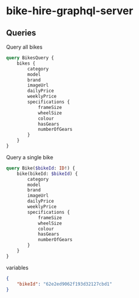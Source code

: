 # bike-hire-graphql-server

## Queries

Query all bikes

```graphql
query BikesQuery {
	bikes {
		category
		model
		brand
		imageUrl
		dailyPrice
		weeklyPrice
		specifications {
			frameSize
			wheelSize
			colour
			hasGears
			numberOfGears
		}
	}
}
```

Query a single bike

```graphql
query Bike($bikeId: ID!) {
	bike(bikeId: $bikeId) {
		category
		model
		brand
		imageUrl
		dailyPrice
		weeklyPrice
		specifications {
			frameSize
			wheelSize
			colour
			hasGears
			numberOfGears
		}
	}
}
```

variables

```json
{
	"bikeId": "62e2ed9062f193d32127cbd1"
}
```
